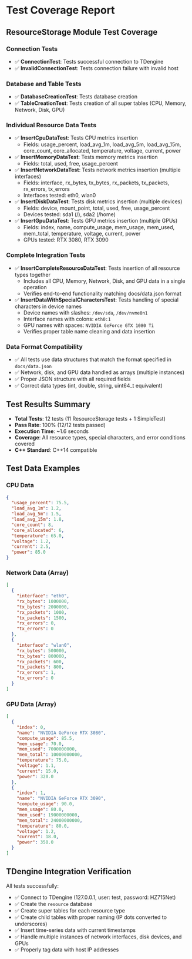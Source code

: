 # Test Coverage Report

## ResourceStorage Module Test Coverage

### Connection Tests
- ✅ **ConnectionTest**: Tests successful connection to TDengine
- ✅ **InvalidConnectionTest**: Tests connection failure with invalid host

### Database and Table Tests
- ✅ **DatabaseCreationTest**: Tests database creation
- ✅ **TableCreationTest**: Tests creation of all super tables (CPU, Memory, Network, Disk, GPU)

### Individual Resource Data Tests
- ✅ **InsertCpuDataTest**: Tests CPU metrics insertion
  - Fields: usage_percent, load_avg_1m, load_avg_5m, load_avg_15m, core_count, core_allocated, temperature, voltage, current, power
- ✅ **InsertMemoryDataTest**: Tests memory metrics insertion
  - Fields: total, used, free, usage_percent
- ✅ **InsertNetworkDataTest**: Tests network metrics insertion (multiple interfaces)
  - Fields: interface, rx_bytes, tx_bytes, rx_packets, tx_packets, rx_errors, tx_errors
  - Interfaces tested: eth0, wlan0
- ✅ **InsertDiskDataTest**: Tests disk metrics insertion (multiple devices)
  - Fields: device, mount_point, total, used, free, usage_percent
  - Devices tested: sda1 (/), sda2 (/home)
- ✅ **InsertGpuDataTest**: Tests GPU metrics insertion (multiple GPUs)
  - Fields: index, name, compute_usage, mem_usage, mem_used, mem_total, temperature, voltage, current, power
  - GPUs tested: RTX 3080, RTX 3090

### Complete Integration Tests
- ✅ **InsertCompleteResourceDataTest**: Tests insertion of all resource types together
  - Includes all CPU, Memory, Network, Disk, and GPU data in a single operation
  - Verifies end-to-end functionality matching docs/data.json format
- ✅ **InsertDataWithSpecialCharactersTest**: Tests handling of special characters in device names
  - Device names with slashes: `/dev/sda`, `/dev/nvme0n1`
  - Interface names with colons: `eth0:1`
  - GPU names with spaces: `NVIDIA GeForce GTX 1080 Ti`
  - Verifies proper table name cleaning and data insertion

### Data Format Compatibility
- ✅ All tests use data structures that match the format specified in `docs/data.json`
- ✅ Network, disk, and GPU data handled as arrays (multiple instances)
- ✅ Proper JSON structure with all required fields
- ✅ Correct data types (int, double, string, uint64_t equivalent)

## Test Results Summary
- **Total Tests**: 12 tests (11 ResourceStorage tests + 1 SimpleTest)
- **Pass Rate**: 100% (12/12 tests passed)
- **Execution Time**: ~1.6 seconds
- **Coverage**: All resource types, special characters, and error conditions covered
- **C++ Standard**: C++14 compatible

## Test Data Examples

### CPU Data
```json
{
  "usage_percent": 75.5,
  "load_avg_1m": 1.2,
  "load_avg_5m": 1.5,
  "load_avg_15m": 1.8,
  "core_count": 8,
  "core_allocated": 6,
  "temperature": 65.0,
  "voltage": 1.2,
  "current": 2.5,
  "power": 85.0
}
```

### Network Data (Array)
```json
[
  {
    "interface": "eth0",
    "rx_bytes": 1000000,
    "tx_bytes": 2000000,
    "rx_packets": 1000,
    "tx_packets": 1500,
    "rx_errors": 0,
    "tx_errors": 0
  },
  {
    "interface": "wlan0",
    "rx_bytes": 500000,
    "tx_bytes": 800000,
    "rx_packets": 600,
    "tx_packets": 800,
    "rx_errors": 1,
    "tx_errors": 0
  }
]
```

### GPU Data (Array)
```json
[
  {
    "index": 0,
    "name": "NVIDIA GeForce RTX 3080",
    "compute_usage": 85.5,
    "mem_usage": 70.0,
    "mem_used": 7000000000,
    "mem_total": 10000000000,
    "temperature": 75.0,
    "voltage": 1.1,
    "current": 15.0,
    "power": 320.0
  },
  {
    "index": 1,
    "name": "NVIDIA GeForce RTX 3090",
    "compute_usage": 90.0,
    "mem_usage": 80.0,
    "mem_used": 19000000000,
    "mem_total": 24000000000,
    "temperature": 80.0,
    "voltage": 1.2,
    "current": 18.0,
    "power": 350.0
  }
]
```

## TDengine Integration Verification

All tests successfully:
- ✅ Connect to TDengine (127.0.0.1, user: test, password: HZ715Net)
- ✅ Create the `resource` database
- ✅ Create super tables for each resource type
- ✅ Create child tables with proper naming (IP dots converted to underscores)
- ✅ Insert time-series data with current timestamps
- ✅ Handle multiple instances of network interfaces, disk devices, and GPUs
- ✅ Properly tag data with host IP addresses